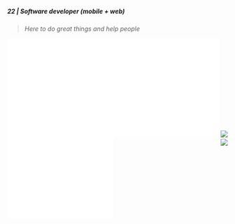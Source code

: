 ##### 22 | Software developer (mobile + web) 
> _Here to do great things and help people_

<img align="left" src="/assets/left-metrics.svg" alt="base" width="48%" />

<p align="right">
<img src="/assets/right-metrics.svg" alt="base" width="48%" />
<img src="https://nirzak-streak-stats.vercel.app/?user=adam-nlem&theme=tokyonight&hide_border=false" width="48%" />
<img src="https://github-readme-stats.vercel.app/api?username=adam-nlem&theme=tokyonight&hide_border=false&include_all_commits=true" width="48%" />
</p>
